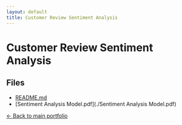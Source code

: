 ```yaml
---
layout: default
title: Customer Review Sentiment Analysis
---
```


# Customer Review Sentiment Analysis

## Files
- [README.md](./README.md)
- [Sentiment Analysis Model.pdf](./Sentiment Analysis Model.pdf)

[← Back to main portfolio](../index.md)
